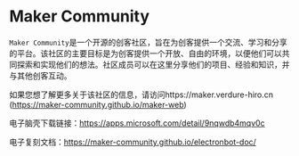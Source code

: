 # Maker Community

`Maker Community`是一个开源的创客社区，旨在为创客提供一个交流、学习和分享的平台。该社区的主要目标是为创客提供一个开放、自由的环境，以便他们可以共同探索和实现他们的想法。社区成员可以在这里分享他们的项目、经验和知识，并与其他创客互动。

如果您想了解更多关于该社区的信息，请访问https://maker.verdure-hiro.cn (https://maker-community.github.io/maker-web)

电子脑壳下载链接：https://apps.microsoft.com/detail/9nqwdb4mqv0c

电子复刻文档：https://maker-community.github.io/electronbot-doc/
